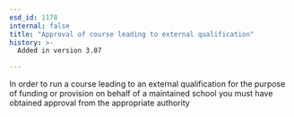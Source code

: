 ```yaml
---
esd_id: 1178
internal: false
title: "Approval of course leading to external qualification"
history: >-
  Added in version 3.07

---
```


In order to run a course leading to an external qualification for the purpose of funding or provision on behalf of a maintained school you must have obtained approval from the appropriate authority

